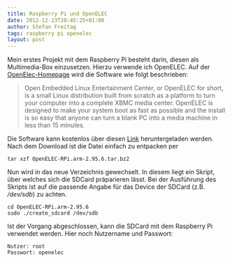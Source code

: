 ```yaml
---
title: Raspberry Pi und OpenELEC
date: 2012-12-23T20:45:25+01:00
author: Stefan Freitag
tags: raspberry pi openelec
layout: post
---
```


Mein erstes Projekt mit dem Raspberry Pi besteht darin, diesen als
Multimedia-Box einzusetzen. Hierzu verwende ich OpenELEC. Auf der
[OpenElec-Homepage](http://openelec.tv/) wird die Software wie folgt
beschrieben:

> Open Embedded Linux Entertainment Center, or OpenELEC for short, is a small
> Linux distribution built from scratch as a platform to turn your computer
> into a complete XBMC media center. OpenELEC is designed to make your system
> boot as fast as possible and the install is so easy that anyone can turn a
> blank PC into a media machine in less than 15 minutes.

Die Software kann kostenlos über diesen [Link](http://openelec.tv/get-openelec)
heruntergeladen werden. Nach dem Download ist die Datei einfach zu entpacken per

```shell
tar xzf OpenELEC-RPi.arm-2.95.6.tar.bz2
```

Nun wird in das neue Verzeichnis gewechselt. In diesem liegt ein Skript, über
welches sich die SDCard präparieren lässt. Bei der Ausführung des Skripts ist
auf die passende Angabe für das Device der SDCard (z.B. _/dev/sdb_) zu
achten.

```shell
cd OpenELEC-RPi.arm-2.95.6
sudo ./create_sdcard /dev/sdb
```

Ist der Vorgang abgeschlossen, kann die SDCard mit dem Raspberry Pi verwendet
werden. Hier noch Nutzername und Passwort:

```shell
Nutzer: root
Passwort: openelec
```

